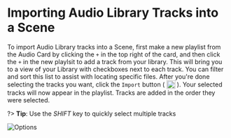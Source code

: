# Importing Audio Library Tracks into a Scene
To import Audio Library tracks into a Scene, first make a new playlist from the Audio Card by clicking the `+` in the 
top right of the card, and then click the `+` in the new playlsit to add a track from your library. This will bring you 
to a view of your Library with checkboxes next to each track. You can filter and sort this list to assist with locating 
specific files. After you're done selecting the tracks you want, click the `Import` button 
( <img style="vertical-align: -5px" src="doc_icons/import.svg" alt="Import" width="20" height="20"> ). 
Your selected tracks will now appear in the playlist. Tracks are added in the order they were selected.

?> **Tip**: Use the _SHIFT_ key to quickly select multiple tracks

<img src="doc_images/audio_library_import.png" alt="Options" class="col-xs-10 col-xl-7">